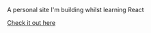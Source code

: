 A personal site I'm building whilst learning React

[Check it out here](https://mrmurtz.github.io/murtazaabidi/)
